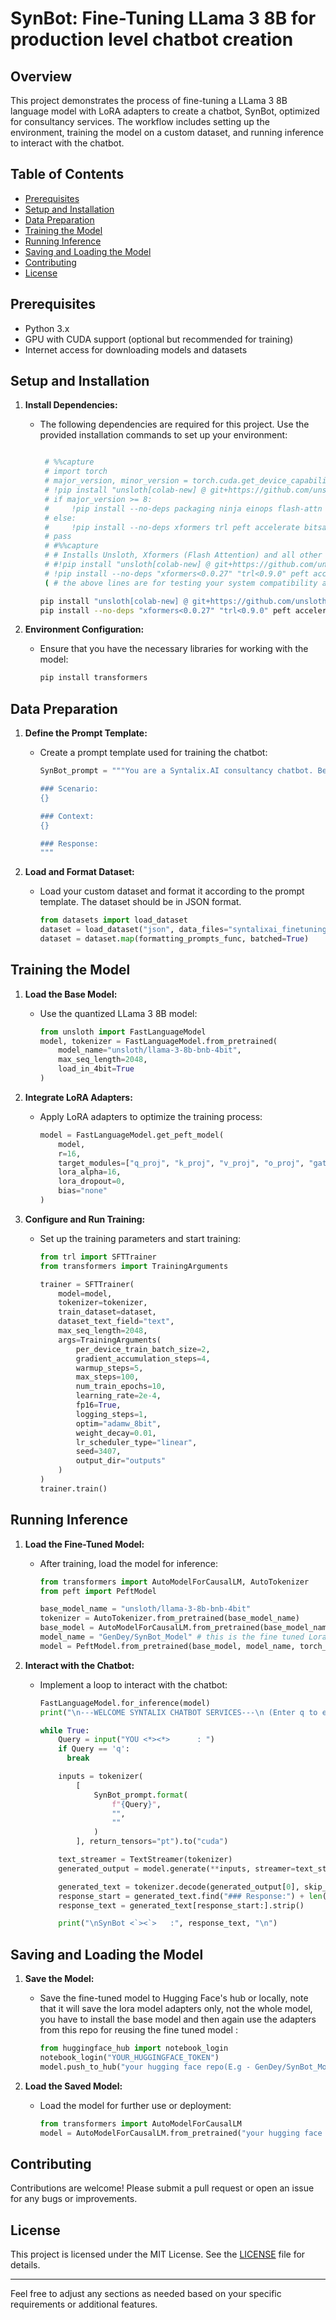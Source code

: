 # SynBot: Fine-Tuning LLama 3 8B for production level chatbot creation

## Overview

This project demonstrates the process of fine-tuning a LLama 3 8B language model with LoRA adapters to create a chatbot, SynBot, optimized for consultancy services. The workflow includes setting up the environment, training the model on a custom dataset, and running inference to interact with the chatbot.

## Table of Contents

- [Prerequisites](#prerequisites)
- [Setup and Installation](#setup-and-installation)
- [Data Preparation](#data-preparation)
- [Training the Model](#training-the-model)
- [Running Inference](#running-inference)
- [Saving and Loading the Model](#saving-and-loading-the-model)
- [Contributing](#contributing)
- [License](#license)

## Prerequisites

- Python 3.x
- GPU with CUDA support (optional but recommended for training)
- Internet access for downloading models and datasets

## Setup and Installation

1. **Install Dependencies:**
   - The following dependencies are required for this project. Use the provided installation commands to set up your environment:
     ```bash
     
      # %%capture
      # import torch
      # major_version, minor_version = torch.cuda.get_device_capability()
      # !pip install "unsloth[colab-new] @ git+https://github.com/unslothai/unsloth.git"
      # if major_version >= 8:
      #     !pip install --no-deps packaging ninja einops flash-attn xformers trl peft accelerate bitsandbytes
      # else:
      #     !pip install --no-deps xformers trl peft accelerate bitsandbytes
      # pass
      # #%%capture
      # # Installs Unsloth, Xformers (Flash Attention) and all other packages!
      # #!pip install "unsloth[colab-new] @ git+https://github.com/unslothai/unsloth.git"
      # !pip install --no-deps "xformers<0.0.27" "trl<0.9.0" peft accelerate bitsandbytes
      ( # the above lines are for testing your system compatibility and installing the best resources ad optimizing it if using in colab )
     
     pip install "unsloth[colab-new] @ git+https://github.com/unslothai/unsloth.git"
     pip install --no-deps "xformers<0.0.27" "trl<0.9.0" peft accelerate bitsandbytes
     ```

2. **Environment Configuration:**
   - Ensure that you have the necessary libraries for working with the model:
     ```bash
     pip install transformers
     ```

## Data Preparation

1. **Define the Prompt Template:**
   - Create a prompt template used for training the chatbot:
     ```python
     SynBot_prompt = """You are a Syntalix.AI consultancy chatbot. Below is a scenario describing a visitor's query, paired with some context. Write a response that appropriately addresses the visitor's needs.

     ### Scenario:
     {}

     ### Context:
     {}

     ### Response:
     """
     ```

2. **Load and Format Dataset:**
   - Load your custom dataset and format it according to the prompt template. The dataset should be in JSON format.
     ```python
     from datasets import load_dataset
     dataset = load_dataset("json", data_files="syntalixai_finetuning_data.json", split="train")
     dataset = dataset.map(formatting_prompts_func, batched=True)
     ```

## Training the Model

1. **Load the Base Model:**
   - Use the quantized LLama 3 8B model:
     ```python
     from unsloth import FastLanguageModel
     model, tokenizer = FastLanguageModel.from_pretrained(
         model_name="unsloth/llama-3-8b-bnb-4bit",
         max_seq_length=2048,
         load_in_4bit=True
     )
     ```

2. **Integrate LoRA Adapters:**
   - Apply LoRA adapters to optimize the training process:
     ```python
     model = FastLanguageModel.get_peft_model(
         model,
         r=16,
         target_modules=["q_proj", "k_proj", "v_proj", "o_proj", "gate_proj", "up_proj", "down_proj"],
         lora_alpha=16,
         lora_dropout=0,
         bias="none"
     )
     ```

3. **Configure and Run Training:**
   - Set up the training parameters and start training:
     ```python
     from trl import SFTTrainer
     from transformers import TrainingArguments

     trainer = SFTTrainer(
         model=model,
         tokenizer=tokenizer,
         train_dataset=dataset,
         dataset_text_field="text",
         max_seq_length=2048,
         args=TrainingArguments(
             per_device_train_batch_size=2,
             gradient_accumulation_steps=4,
             warmup_steps=5,
             max_steps=100,
             num_train_epochs=10,
             learning_rate=2e-4,
             fp16=True,
             logging_steps=1,
             optim="adamw_8bit",
             weight_decay=0.01,
             lr_scheduler_type="linear",
             seed=3407,
             output_dir="outputs"
         )
     )
     trainer.train()
     ```

## Running Inference

1. **Load the Fine-Tuned Model:**
   - After training, load the model for inference:
     ```python
     from transformers import AutoModelForCausalLM, AutoTokenizer
     from peft import PeftModel

     base_model_name = "unsloth/llama-3-8b-bnb-4bit"
     tokenizer = AutoTokenizer.from_pretrained(base_model_name)
     base_model = AutoModelForCausalLM.from_pretrained(base_model_name, torch_dtype=torch.float16, low_cpu_mem_usage=True)
     model_name = "GenDey/SynBot_Model" # this is the fine tuned Lora_adapters for the model I uploaded on hugging face link - https://huggingface.co/GenDey/SynBot_Model/tree/main 
     model = PeftModel.from_pretrained(base_model, model_name, torch_dtype=torch.float16)
     ```

2. **Interact with the Chatbot:**
   - Implement a loop to interact with the chatbot:
     ```python
     FastLanguageModel.for_inference(model)
     print("\n---WELCOME SYNTALIX CHATBOT SERVICES---\n (Enter q to exit)\n")

     while True:
         Query = input("YOU <*><*>      : ")
         if Query == 'q':
           break

         inputs = tokenizer(
             [
                 SynBot_prompt.format(
                     f"{Query}",
                     "",
                     ""
                 )
             ], return_tensors="pt").to("cuda")

         text_streamer = TextStreamer(tokenizer)
         generated_output = model.generate(**inputs, streamer=text_streamer, max_new_tokens=200, use_cache=True)

         generated_text = tokenizer.decode(generated_output[0], skip_special_tokens=True)
         response_start = generated_text.find("### Response:") + len("### Response:")
         response_text = generated_text[response_start:].strip()

         print("\nSynBot <`><`>   :", response_text, "\n")
     ```

## Saving and Loading the Model

1. **Save the Model:**
   - Save the fine-tuned model to Hugging Face's hub or locally, note that it will save the lora model adapters only, not the whole model, you have to install the base model and then again use the adapters from this repo for reusing the fine tuned model :
     ```python
     from huggingface_hub import notebook_login
     notebook_login("YOUR_HUGGINGFACE_TOKEN")
     model.push_to_hub("your hugging face repo(E.g - GenDey/SynBot_Model", token="YOUR_HUGGINGFACE_TOKEN")
     ```

2. **Load the Saved Model:**
   - Load the model for further use or deployment:
     ```python
     from transformers import AutoModelForCausalLM
     model = AutoModelForCausalLM.from_pretrained("your hugging face repo", low_cpu_mem_usage=False)
     ```

## Contributing

Contributions are welcome! Please submit a pull request or open an issue for any bugs or improvements.

## License

This project is licensed under the MIT License. See the [LICENSE](LICENSE) file for details.

---

Feel free to adjust any sections as needed based on your specific requirements or additional features.
